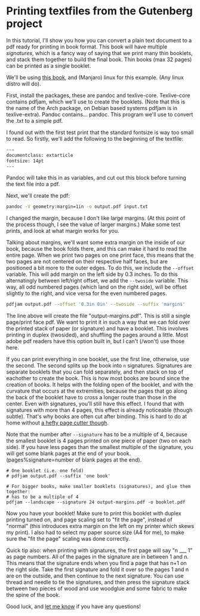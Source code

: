 # Printing textfiles from the Gutenberg project
In this tutorial, I'll show you how you can convert a plain text document to a pdf ready for printing in book format.
This book will have multiple _signatures_, which is a fancy way of saying that we print many thin booklets, and stack
them together to build the final book. Thin books (max 32 pages) can be printed as a single booklet.

We'll be using [this book](https://www.gutenberg.org/files/1717/1717-0.txt), and (Manjaro) linux for this example. (Any 
linux distro will do).

First, install the packages, these are pandoc and texlive-core. Texlive-core contains pdfjam, which we'll use to create
the booklets. (Note that this is the name of the Arch package, on Debian based systems pdfjam is in texlive-extra).
Pandoc contains... pandoc. This program we'll use to convert the .txt to a simple pdf. 

I found out with the first test print that the standard fontsize is way too small to read. So firstly, we'll add the following 
to the beginning of the textfile:

```bash
---
documentclass: extarticle
fontsize: 14pt
---
```

Pandoc will take this in as variables, and cut out this block before turning the text file into a pdf.

Next, we'll create the pdf:

```bash
pandoc -V geometry:margin=1in -o output.pdf input.txt 
```

I changed the margin, because I don't like large margins. (At this point of the process though, I see the value of larger margins.)
Make some test prints, and look at what margin works for you.

Talking about margins, we'll want some extra margin on the inside of our book, because the book folds there, and this can
make it hard to read the entire page. When we print two pages on one print face, this
means that the two pages are not centered on their respective half faces, but are positioned a bit more to the outer edges.
To do this, we include the `--offset` variable. This will add margin on the left side by 0.3 inches. To do this alternatingly 
between left/right offset, we add the `--twoside` variable. This way, all odd numbered pages (which land on the right side), will
be offset slightly to the right, and vice versa for the even numbered pages.

```bash
pdfjam output.pdf --offset '0.3in 0in' --twoside --suffix 'margins'
```

The line above will create the file "output-margins.pdf". This is still a single page/print face pdf. We want to print it in 
such a way that we can fold over the printed stack of paper (or signature) and have a booklet. This involves printing in duplex (twosided), and 
shuffling the pages around a little. Most adobe pdf readers have this option built in, but I can't (/won't) use those here.

If you can print everything in one booklet, use the first line, otherwise, use the second. The second splits up the book into `n` 
signatures. Signatures are separate booklets that you can fold separately, and then stack on top of eachother to create the book.
This is how most books are bound since the creation of books. It helps with the folding open of the booklet, and with the curvature
that occurs at the extremities, because the pages that go along the back of the booklet have to cross a longer route than those 
in the center. Even with signatures, you'll still have this effect. I found that with signatures with more than 4 pages, this 
effect is already noticeable (though subtle). That's why books are often cut after binding. This is hard to do at home without 
[a hefty page cutter though](http://www.dwrolvink.com/md/img/papercutter.jpg). 

Note that the number after `--signature` has to be
a multiple of 4, because the smallest booklet is 4 pages printed on one piece of paper (two on each side). If you have less pages 
than the smallest multiple of the signature, you will get some blank pages at the end of your book. (pages%signature=number of 
blank pages at the end).

```
# One booklet (i.e. one fold)
# pdfjam output.pdf --suffix 'one book'

# For bigger books, make smaller booklets (signatures), and glue them together:
# has to be a multiple of 4
pdfjam --landscape --signature 24 output-margins.pdf -o booklet.pdf
```

Now you have your booklet! Make sure to print this booklet with duplex printing turned on, and page scaling set to "fit the page",
instead of "normal" (this introduces extra margin on the left on my printer which skews my print). I also had to select my paper
source size (A4 for me), to make sure the "fit the page" scaling was done correctly.

Quick tip also: when printing with signatures, the first page will say "n ___ 1" as page numbers. All of the pages in the signature are in between 1 and n. This means that the signature
ends when you find a page that has n+1 on the right side. Take the first signature and fold it over so the pages 1 and n are on the outside, and then continue to the next signature. You can use thread and needle to tie the signatures, and then press the 
signature stack between two pieces of wood and use woodglue and some fabric to make the spine of the book.

Good luck, and [let me know](http://www.dwrolvink.com/?view=contact) if you have any questions!
